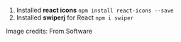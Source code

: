 1. Installed __react icons__ `npm install react-icons --save`
2. Installed __swiperj__ for React `npm i swiper`

Image credits: From Software